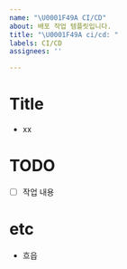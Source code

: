 ```yaml
---
name: "\U0001F49A CI/CD"
about: 배포 작업 템플릿입니다.
title: "\U0001F49A ci/cd: "
labels: CI/CD
assignees: ''

---
```


# Title

- xx

# TODO

- [ ] 작업 내용

# etc

- 흐읍

